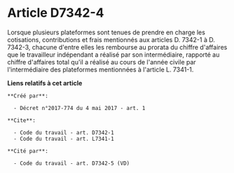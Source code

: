 # Article D7342-4

Lorsque plusieurs plateformes sont tenues de prendre en charge les cotisations, contributions et frais mentionnés aux
articles D. 7342-1 à D. 7342-3, chacune d'entre elles les rembourse au prorata du chiffre d'affaires que le travailleur
indépendant a réalisé par son intermédiaire, rapporté au chiffre d'affaires total qu'il a réalisé au cours de l'année civile
par l'intermédiaire des plateformes mentionnées à l'article L. 7341-1.

**Liens relatifs à cet article**

	**Créé par**:

	  - Décret n°2017-774 du 4 mai 2017 - art. 1

	**Cite**:

	  - Code du travail - art. D7342-1
	  - Code du travail - art. L7341-1

	**Cité par**:

	  - Code du travail - art. D7342-5 (VD)
